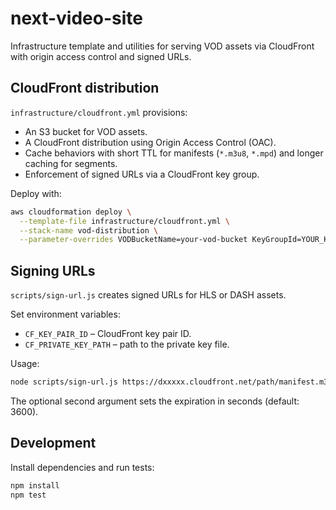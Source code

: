 # next-video-site

Infrastructure template and utilities for serving VOD assets via CloudFront with origin access control and signed URLs.

## CloudFront distribution

`infrastructure/cloudfront.yml` provisions:

- An S3 bucket for VOD assets.
- A CloudFront distribution using Origin Access Control (OAC).
- Cache behaviors with short TTL for manifests (`*.m3u8`, `*.mpd`) and longer caching for segments.
- Enforcement of signed URLs via a CloudFront key group.

Deploy with:

```bash
aws cloudformation deploy \
  --template-file infrastructure/cloudfront.yml \
  --stack-name vod-distribution \
  --parameter-overrides VODBucketName=your-vod-bucket KeyGroupId=YOUR_KEY_GROUP_ID
```

## Signing URLs

`scripts/sign-url.js` creates signed URLs for HLS or DASH assets.

Set environment variables:

- `CF_KEY_PAIR_ID` – CloudFront key pair ID.
- `CF_PRIVATE_KEY_PATH` – path to the private key file.

Usage:

```bash
node scripts/sign-url.js https://dxxxxx.cloudfront.net/path/manifest.m3u8 900
```

The optional second argument sets the expiration in seconds (default: 3600).

## Development

Install dependencies and run tests:

```bash
npm install
npm test
```
